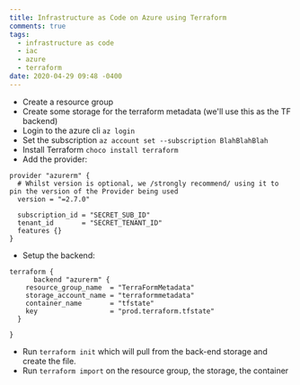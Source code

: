 ```yaml
---
title: Infrastructure as Code on Azure using Terraform
comments: true
tags:
  - infrastructure as code
  - iac
  - azure
  - terraform
date: 2020-04-29 09:48 -0400
---
```

* Create a resource group
* Create some storage for the terraform metadata (we'll use this as the TF backend)
* Login to the azure cli `az login`
* Set the subscription `az account set --subscription BlahBlahBlah`
* Install Terraform `choco install terraform`
* Add the provider:

```
provider "azurerm" {
  # Whilst version is optional, we /strongly recommend/ using it to pin the version of the Provider being used
  version = "=2.7.0"

  subscription_id = "SECRET_SUB_ID"
  tenant_id       = "SECRET_TENANT_ID"
  features {}
}
```

* Setup the backend:

```
terraform {
      backend "azurerm" {
    resource_group_name  = "TerraFormMetadata"
    storage_account_name = "terraformmetadata"
    container_name       = "tfstate"
    key                  = "prod.terraform.tfstate"
  }

}
```

* Run `terraform init` which will pull from the back-end storage and create the file.
* Run `terraform import` on the resource group, the storage, the container